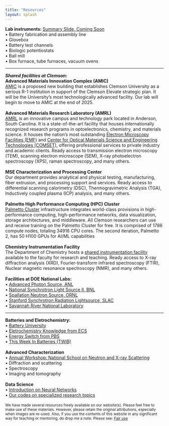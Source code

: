 ```yaml
---
title: "Resources"
layout: splash
---
```

<!-- &bull;&nbsp;text<br> -->

<b>Lab instruments: </b><a href="/assets/placeholder.jpg">Summary Slide, Coming Soon</a><br>
&bull;&nbsp;Battery fabrication and assembly line<br>
&bull;&nbsp;Glovebox<br>
&bull;&nbsp;Battery test channels<br>
&bull;&nbsp;Biologic potentiostats<br>
&bull;&nbsp;Ball mill<br>
&bull;&nbsp;Box furnace, tube furnaces, vacuum ovens<br>
<hr>

<b><em>Shared facilities at Clemson</em>:</b><br>
<b>Advanced Materials Innovation Complex (AMIC)</b><br>
<a href="https://cecas.clemson.edu/amic/">AMIC</a> is a proposed new building that establishes Clemson University as a serious R-1 institution in support of the Clemson Elevate strategic plan. It will be the University’s most technologically advanced facility. Our lab will begin to move to AMIC at the end of 2025.<br>
<br><b>Advanced Materials Research Laboratory (AMRL)</b><br>
<a href="https://www.clemson.edu/cecas/research/facilities.html">AMRL</a> is an innovative campus and technology park located in Anderson, South Carolina. It is a state-of-the-art facility that houses internationally recognized research programs in optoelectronics, chemistry, and materials science. It houses the nation’s most outstanding <a href="https://www.clemson.edu/research/division-of-research/core-facilities/emf/capabilities/index.html">Electron Microscopy Facilities (EMF)</a> and <a href="https://www.clemson.edu/centers-institutes/comset/index.html">Center for Optical Materials Science and Engineering Technologies (COMSET)</a>, offering professional services to private industry and academic clients. Ready access to transmission electron microscopy (TEM), scanning electron microscope (SEM), X-ray photoelectron spectroscopy (XPS), raman spectroscopy, and many others.<br>
<br><b>MSE Characterization and Processing Center</b><br>
Our department provides analytical and physical testing, manufacturing, fiber extrusion, and processing support and services. Ready access to differential scanning calorimetry (DSC), Thermogravimetric Analysis (TGA), Inductively coupled plasma (ICP) analysis, and many others.<br>
<br><b>Palmetto High Performance Computing (HPC) Cluster</b><br>
<a href="https://www.palmetto.clemson.edu/palmetto/">Palmetto Cluster</a> infrastructure integrates world-class provisions in high-performance computing, high-performance networks, data visualization, storage architectures, and middleware. All Clemson researchers can use and receive training on the Palmetto Cluster for free. It is comprised of 1786 compute nodes, totaling 34916 CPU cores. The second iteration, Palmetto 2, has 50 H100 GPUs for AI/ML capabilities<br>
<br><b>Chemistry Instrumentation Facility</b><br>
The Department of Chemistry hosts a <a href="https://scienceweb.clemson.edu/aif/">shared instrumentation facility</a> available to the faculty for research and teaching. Ready access to X-ray diffraction analysis (XRD), Fourier-transform infrared spectroscopy (FTIR), Nuclear magnetic resonance spectroscopy (NMR), and many others.<br>
<br><b>Facilities at DOE National Labs:</b><br>
&bull;&nbsp;<a href="https://www.aps.anl.gov/">Advanced Photon Source, ANL</a><br>
&bull;&nbsp;<a href="https://www.bnl.gov/nsls2/">National Synchrotron Light Source II, BNL</a><br>
&bull;&nbsp;<a href="https://neutrons.ornl.gov/sns">Spallation Neutron Source, ORNL</a><br>
&bull;&nbsp;<a href="https://www-ssrl.slac.stanford.edu/">Stanford Synchrotron Radiation Lightsource, SLAC</a><br>
&bull;&nbsp;<a href="https://www.srnl.gov/">Savannah River National Laboratory</a><br>

<hr>
<b>Batteries and Eletrochemistry:</b><br>
&bull;&nbsp;<a href="https://batteryuniversity.com/articles">Battery University</a><br>
&bull;&nbsp;<a href="https://knowledge.electrochem.org/">Eletrochemistry Knowledge from ECS</a><br>
&bull;&nbsp;<a href="https://video.austinpbs.org/show/energy-switch/episodes/season/1/">Energy Switch from PBS</a><br>
&bull;&nbsp;<a href="https://www.linkedin.com/newsletters/this-week-in-batteries-twib-7028855205660172288/">This Week In Batteries (TWIB)</a><br>
<br><b>Advanced Characterization</b><br>
&bull;&nbsp;<a href="https://www.anl.gov/education/national-school-on-neutron-and-xray-scattering">Annual Workshop: National School on Neutron and X-ray Scattering</a><br>
&bull;&nbsp;Diffraction and scattering<br>
&bull;&nbsp;Spectroscopy<br>
&bull;&nbsp;Imaging and tomography<br>
<br><b>Data Science</b><br>
&bull;&nbsp;<a href="https://www.youtube.com/playlist?list=PLZHQObOWTQDNU6R1_67000Dx_ZCJB-3pi">Introduction on Neural Networks</a><br>
&bull;&nbsp;<a href="https://github.com/donghou-lab/">Our codes on specialized research topics</a><br>

<br>
<small> We have made several resources freely available on our website(s). Please feel free to make use of these materials. However, please retain the original attributions, especially when images are re-used. Also, if you use the contents of this website in any significant way for teaching or mentoring, do drop me a note. Please see: <a href="http://en.wikipedia.org/wiki/Fair_use">Fair use</a></small><br>